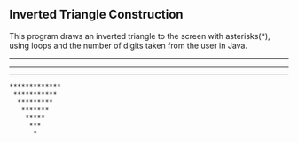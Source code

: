 ## Inverted Triangle Construction

This program draws an inverted triangle to the screen with asterisks(*), using loops and the number of digits taken from the user in Java.

 *******************
  *****************
   ***************
    *************
     ***********
      *********
       *******
        *****
         ***
          *
